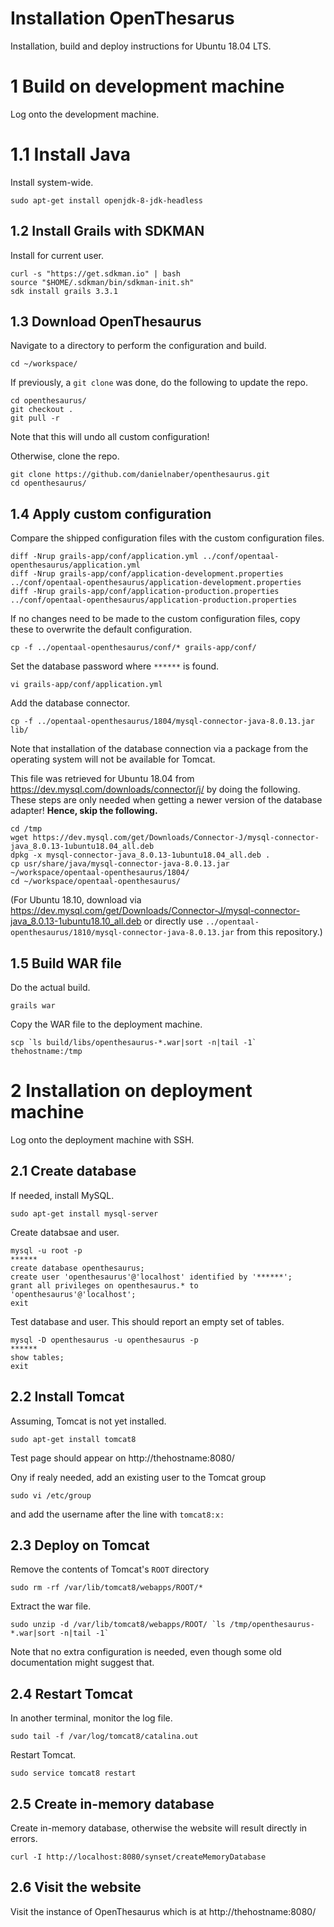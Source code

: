 # Installation OpenThesarus

Installation, build and deploy instructions for Ubuntu 18.04 LTS.


# 1 Build on development machine

Log onto the development machine.


# 1.1 Install Java

Install system-wide.

    sudo apt-get install openjdk-8-jdk-headless


## 1.2 Install Grails with SDKMAN

Install for current user.

    curl -s "https://get.sdkman.io" | bash
    source "$HOME/.sdkman/bin/sdkman-init.sh"
    sdk install grails 3.3.1


## 1.3 Download OpenThesaurus

Navigate to a directory to perform the configuration and build.

    cd ~/workspace/

If previously, a `git clone` was done, do the following to update the repo.

    cd openthesaurus/
    git checkout .
    git pull -r

Note that this will undo all custom configuration!

Otherwise, clone the repo.

    git clone https://github.com/danielnaber/openthesaurus.git
    cd openthesaurus/


## 1.4 Apply custom configuration

Compare the shipped configuration files with the custom configuration files.

    diff -Nrup grails-app/conf/application.yml ../conf/opentaal-openthesaurus/application.yml
    diff -Nrup grails-app/conf/application-development.properties ../conf/opentaal-openthesaurus/application-development.properties
    diff -Nrup grails-app/conf/application-production.properties ../conf/opentaal-openthesaurus/application-production.properties

If no changes need to be made to the custom configuration files, copy these to overwrite the default configuration.

    cp -f ../opentaal-openthesaurus/conf/* grails-app/conf/

Set the database password where `******` is found.

    vi grails-app/conf/application.yml

Add the database connector.

    cp -f ../opentaal-openthesaurus/1804/mysql-connector-java-8.0.13.jar lib/

Note that installation of the database connection via a package from the operating system will not be available for Tomcat.

This file was retrieved for Ubuntu 18.04 from https://dev.mysql.com/downloads/connector/j/ by doing the following. These steps are only needed when getting a newer version of the database adapter! **Hence, skip the following.**

    cd /tmp
    wget https://dev.mysql.com/get/Downloads/Connector-J/mysql-connector-java_8.0.13-1ubuntu18.04_all.deb
    dpkg -x mysql-connector-java_8.0.13-1ubuntu18.04_all.deb .
    cp usr/share/java/mysql-connector-java-8.0.13.jar ~/workspace/opentaal-openthesaurus/1804/
    cd ~/workspace/opentaal-openthesaurus/

(For Ubuntu 18.10, download via https://dev.mysql.com/get/Downloads/Connector-J/mysql-connector-java_8.0.13-1ubuntu18.10_all.deb or directly use `../opentaal-openthesaurus/1810/mysql-connector-java-8.0.13.jar` from this repository.)


## 1.5 Build WAR file

Do the actual build.

    grails war

Copy the WAR file to the deployment machine.

    scp `ls build/libs/openthesaurus-*.war|sort -n|tail -1` thehostname:/tmp


# 2 Installation on deployment machine

Log onto the deployment machine with SSH.

## 2.1 Create database

If needed, install MySQL.

    sudo apt-get install mysql-server

Create databsae and user.

    mysql -u root -p
    ******
    create database openthesaurus;
    create user 'openthesaurus'@'localhost' identified by '******';
    grant all privileges on openthesaurus.* to 'openthesaurus'@'localhost';
    exit

Test database and user. This should report an empty set of tables.

    mysql -D openthesaurus -u openthesaurus -p
    ******
    show tables;
    exit


## 2.2 Install Tomcat

Assuming, Tomcat is not yet installed.

    sudo apt-get install tomcat8

Test page should appear on http://thehostname:8080/

Ony if realy needed, add an existing user to the Tomcat group

    sudo vi /etc/group

and add the username after the line with `tomcat8:x:`


## 2.3 Deploy on Tomcat

Remove the contents of Tomcat's `ROOT` directory

    sudo rm -rf /var/lib/tomcat8/webapps/ROOT/*

Extract the war file.

    sudo unzip -d /var/lib/tomcat8/webapps/ROOT/ `ls /tmp/openthesaurus-*.war|sort -n|tail -1`

Note that no extra configuration is needed, even though some old documentation might suggest that.


## 2.4 Restart Tomcat

In another terminal, monitor the log file.

    sudo tail -f /var/log/tomcat8/catalina.out

Restart Tomcat.

    sudo service tomcat8 restart


## 2.5 Create in-memory database

Create in-memory database, otherwise the website will result directly in errors.

    curl -I http://localhost:8080/synset/createMemoryDatabase


## 2.6 Visit the website

Visit the instance of OpenThesaurus which is at http://thehostname:8080/
